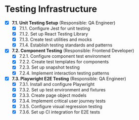 # Testing Infrastructure

- [x] **7.1. Unit Testing Setup** (Responsible: QA Engineer)
  - [x] 7.1.1. Configure Jest for unit testing
  - [x] 7.1.2. Set up React Testing Library
  - [x] 7.1.3. Create test utilities and mocks
  - [x] 7.1.4. Establish testing standards and patterns

- [x] **7.2. Component Testing** (Responsible: Frontend Developer)
  - [x] 7.2.1. Configure component test environment
  - [x] 7.2.2. Create test templates for components
  - [x] 7.2.3. Set up snapshot testing
  - [x] 7.2.4. Implement interaction testing patterns

- [x] **7.3. Playwright E2E Testing** (Responsible: QA Engineer)
  - [x] 7.3.1. Install and configure Playwright
  - [x] 7.3.2. Set up test environment and fixtures
  - [x] 7.3.3. Create page object models
  - [x] 7.3.4. Implement critical user journey tests
  - [x] 7.3.5. Configure visual regression testing
  - [x] 7.3.6. Set up CI integration for E2E tests 